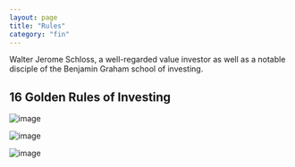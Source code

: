 ```yaml
---
layout: page
title: "Rules"
category: "fin"
---
```


Walter Jerome Schloss, a well-regarded value investor as well as a notable disciple of the Benjamin Graham school of investing.

## 16 Golden Rules of Investing

![image](https://github.com/remidinishanth/distributed_systems/assets/19663316/1b48f09e-63e7-4623-918b-a060ba77ba11)

![image](https://github.com/remidinishanth/distributed_systems/assets/19663316/ae3abef3-5309-41d7-846c-b25abccf5217)

![image](https://github.com/remidinishanth/distributed_systems/assets/19663316/b8c323a5-f43b-4650-95c5-8ba8017f5909)

